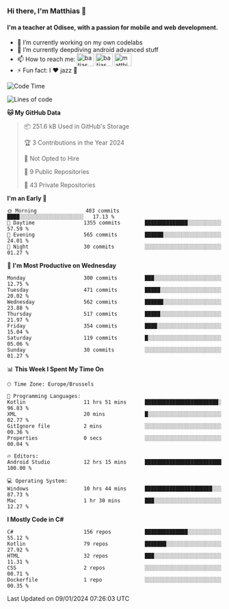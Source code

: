 ### Hi there, I'm Matthias 👋

#### I'm a teacher at Odisee, with a passion for mobile and web development.

- 🔭 I’m currently working on my own codelabs
- 🌱 I’m currently deepdiving android advanced stuff
- 📫 How to reach me: <a href="https://dev.to/batjas" target="_blank"><img align="center" src="https://raw.githubusercontent.com/rahuldkjain/github-profile-readme-generator/master/src/images/icons/Social/devto.svg" alt="batjas" height="30" width="40" /></a>
<a href="https://twitter.com/batjas" target="_blank"><img align="center" src="https://raw.githubusercontent.com/rahuldkjain/github-profile-readme-generator/master/src/images/icons/Social/twitter.svg" alt="batjas" height="30" width="40" /></a>
<a href="https://linkedin.com/in/matthiasdruwé" target="_blank"><img align="center" src="https://raw.githubusercontent.com/rahuldkjain/github-profile-readme-generator/master/src/images/icons/Social/linked-in-alt.svg" alt="matthiasdruwé" height="30" width="40" /></a>
- ⚡ Fun fact: I ❤ jazz 🎷


<!--START_SECTION:waka-->
![Code Time](http://img.shields.io/badge/Code%20Time-981%20hrs%2012%20mins-blue)

![Lines of code](https://img.shields.io/badge/From%20Hello%20World%20I%27ve%20Written-2.6%20million%20lines%20of%20code-blue)

**🐱 My GitHub Data** 

> 📦 251.6 kB Used in GitHub's Storage 
 > 
> 🏆 3 Contributions in the Year 2024
 > 
> 🚫 Not Opted to Hire
 > 
> 📜 9 Public Repositories 
 > 
> 🔑 43 Private Repositories 
 > 
**I'm an Early 🐤** 

```text
🌞 Morning                403 commits         ████░░░░░░░░░░░░░░░░░░░░░   17.13 % 
🌆 Daytime                1355 commits        ██████████████░░░░░░░░░░░   57.59 % 
🌃 Evening                565 commits         ██████░░░░░░░░░░░░░░░░░░░   24.01 % 
🌙 Night                  30 commits          ░░░░░░░░░░░░░░░░░░░░░░░░░   01.27 % 
```
📅 **I'm Most Productive on Wednesday** 

```text
Monday                   300 commits         ███░░░░░░░░░░░░░░░░░░░░░░   12.75 % 
Tuesday                  471 commits         █████░░░░░░░░░░░░░░░░░░░░   20.02 % 
Wednesday                562 commits         ██████░░░░░░░░░░░░░░░░░░░   23.88 % 
Thursday                 517 commits         █████░░░░░░░░░░░░░░░░░░░░   21.97 % 
Friday                   354 commits         ████░░░░░░░░░░░░░░░░░░░░░   15.04 % 
Saturday                 119 commits         █░░░░░░░░░░░░░░░░░░░░░░░░   05.06 % 
Sunday                   30 commits          ░░░░░░░░░░░░░░░░░░░░░░░░░   01.27 % 
```


📊 **This Week I Spent My Time On** 

```text
🕑︎ Time Zone: Europe/Brussels

💬 Programming Languages: 
Kotlin                   11 hrs 51 mins      ████████████████████████░   96.83 % 
XML                      20 mins             █░░░░░░░░░░░░░░░░░░░░░░░░   02.77 % 
GitIgnore file           2 mins              ░░░░░░░░░░░░░░░░░░░░░░░░░   00.36 % 
Properties               0 secs              ░░░░░░░░░░░░░░░░░░░░░░░░░   00.04 % 

🔥 Editors: 
Android Studio           12 hrs 15 mins      █████████████████████████   100.00 % 

💻 Operating System: 
Windows                  10 hrs 44 mins      ██████████████████████░░░   87.73 % 
Mac                      1 hr 30 mins        ███░░░░░░░░░░░░░░░░░░░░░░   12.27 % 
```

**I Mostly Code in C#** 

```text
C#                       156 repos           ██████████████░░░░░░░░░░░   55.12 % 
Kotlin                   79 repos            ███████░░░░░░░░░░░░░░░░░░   27.92 % 
HTML                     32 repos            ███░░░░░░░░░░░░░░░░░░░░░░   11.31 % 
CSS                      2 repos             ░░░░░░░░░░░░░░░░░░░░░░░░░   00.71 % 
Dockerfile               1 repo              ░░░░░░░░░░░░░░░░░░░░░░░░░   00.35 % 
```




 Last Updated on 09/01/2024 07:26:03 UTC
<!--END_SECTION:waka-->
